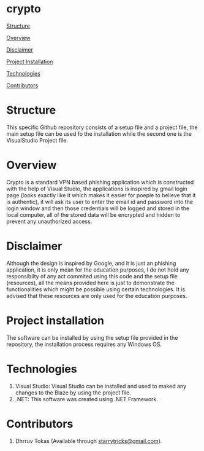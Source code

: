 # crypto
[Structure](#structure)

[Overview](#overview)

[Disclaimer](#Disclaimer)

[Project Installation](#project-installation)

[Technologies](#technologies)

[Contributors](#contributors)

# Structure

This specific Github repository consists of a setup file and a project file, the main setup file can be used fo the installation while the second one is the VisualStudio Project file. 

# Overview

Crypto is a standard VPN based phishing application which is constructed with the help of Visual Studio, the applications is inspired by gmail login page (looks exactly like it which makes it easier for poeple to believe that it is authentic), it will ask its user to enter the email id and password into the login window and then those credentials will be logged and stored in the local computer, all of the stored data will be encrypted and hidden to prevent any unauthorized access.

# Disclaimer

Although the design is inspired by Google, and it is just an phishing application,  it is only mean for the education purposes, I do not hold any responsibilty of any act commited using this code and the setup file (resources), all the means provided here is just to demonstrate the functionalities which might be possible using certain technologies. It is advised that these resources are only used for the education purposes.

# Project installation

The software can be installed by using the setup file provided in the repository, the installation process requires any Windows OS.

# Technologies

1. Visual Studio: Visual Studio can be installed and used to maked any changes to the Blaze by using the project file.
2. .NET: This software was created using .NET Framework.

# Contributors

1. Dhrruv Tokas (Available through starrytricks@gmail.com).
